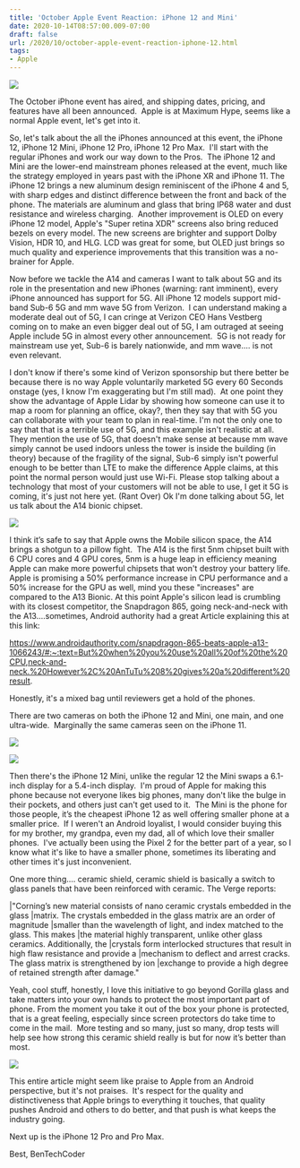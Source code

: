 ```yaml
---
title: 'October Apple Event Reaction: iPhone 12 and Mini'
date: 2020-10-14T08:57:00.009-07:00
draft: false
url: /2020/10/october-apple-event-reaction-iphone-12.html
tags: 
- Apple
---
```


[![](https://1.bp.blogspot.com/--c9jbfXH_lM/X4ca2tsT94I/AAAAAAAAKhM/kgQrkCJQOw4vLm5cgoFCyUTHz-h-vX_0QCNcBGAsYHQ/w303-h201/Screen_Shot_2020_10_13_at_1.18.45_PM.0.webp)](https://1.bp.blogspot.com/--c9jbfXH_lM/X4ca2tsT94I/AAAAAAAAKhM/kgQrkCJQOw4vLm5cgoFCyUTHz-h-vX_0QCNcBGAsYHQ/s1820/Screen_Shot_2020_10_13_at_1.18.45_PM.0.webp)

The October iPhone event has aired, and shipping dates, pricing, and features have all been announced.  Apple is at Maximum Hype, seems like a normal Apple event, let's get into it. 

So, let's talk about the all the iPhones announced at this event, the iPhone 12, iPhone 12 Mini, iPhone 12 Pro, iPhone 12 Pro Max.  I'll start with the regular iPhones and work our way down to the Pros.  The iPhone 12 and Mini are the lower-end mainstream phones released at the event, much like the strategy employed in years past with the iPhone XR and iPhone 11. The iPhone 12 brings a new aluminum design reminiscent of the iPhone 4 and 5, with sharp edges and distinct difference between the front and back of the phone. The materials are aluminum and glass that bring IP68 water and dust resistance and wireless charging.  Another improvement is OLED on every iPhone 12 model, Apple's "Super retina XDR" screens also bring reduced bezels on every model. The new screens are brighter and support Dolby Vision, HDR 10, and HLG. LCD was great for some, but OLED just brings so much quality and experience improvements that this transition was a no-brainer for Apple. 

Now before we tackle the A14 and cameras I want to talk about 5G and its role in the presentation and new iPhones (warning: rant imminent), every iPhone announced has support for 5G. All iPhone 12 models support mid-band Sub-6 5G and mm wave 5G from Verizon.  I can understand making a moderate deal out of 5G, I can cringe at Verizon CEO Hans Vestberg coming on to make an even bigger deal out of 5G, I am outraged at seeing Apple include 5G in almost every other announcement.  5G is not ready for mainstream use yet, Sub-6 is barely nationwide, and mm wave.... is not even relevant.   

I don't know if there's some kind of Verizon sponsorship but there better be because there is no way Apple voluntarily marketed 5G every 60 Seconds onstage (yes, I know I'm exaggerating but I'm still mad).  At one point they show the advantage of Apple Lidar by showing how someone can use it to map a room for planning an office, okay?, then they say that with 5G you can collaborate with your team to plan in real-time. I'm not the only one to say that that is a terrible use of 5G, and this example isn't realistic at all.  They mention the use of 5G, that doesn't make sense at because mm wave simply cannot be used indoors unless the tower is inside the building (in theory) because of the fragility of the signal, Sub-6 simply isn't powerful enough to be better than LTE to make the difference Apple claims, at this point the normal person would just use Wi-Fi. Please stop talking about a technology that most of your customers will not be able to use, I get it 5G is coming, it's just not here yet. (Rant Over) Ok I'm done talking about 5G, let us talk about the A14 bionic chipset. 

  

[![](https://1.bp.blogspot.com/-YHPXisvNjWE/X4cFNYM_QMI/AAAAAAAAKgY/BWODUFW7hBk-u6oPKdd8kcaWZ04ErhaHQCNcBGAsYHQ/w542-h303/Screen_Shot_2020_10_13_at_1.42.46_PM.webp)](https://1.bp.blogspot.com/-YHPXisvNjWE/X4cFNYM_QMI/AAAAAAAAKgY/BWODUFW7hBk-u6oPKdd8kcaWZ04ErhaHQCNcBGAsYHQ/s1720/Screen_Shot_2020_10_13_at_1.42.46_PM.webp)

  

  

I think it’s safe to say that Apple owns the Mobile silicon space, the A14 brings a shotgun to a pillow fight.  The A14 is the first 5nm chipset built with 6 CPU cores and 4 GPU cores, 5nm is a huge leap in efficiency meaning Apple can make more powerful chipsets that won't destroy your battery life. Apple is promising a 50% performance increase in CPU performance and a 50% increase for the GPU as well, mind you these "increases" are compared to the A13 Bionic. At this point Apple's silicon lead is crumbling with its closest competitor, the Snapdragon 865, going neck-and-neck with the A13....sometimes, Android authority had a great Article explaining this at this link: 

  

https://www.androidauthority.com/snapdragon-865-beats-apple-a13-1066243/#:~:text=But%20when%20you%20use%20all%20of%20the%20CPU,neck-and-neck.%20However%2C%20AnTuTu%208%20gives%20a%20different%20result.

  

Honestly, it's a mixed bag until reviewers get a hold of the phones.

  

There are two cameras on both the iPhone 12 and Mini, one main, and one ultra-wide.  Marginally the same cameras seen on the iPhone 11. 

  

  

[![](https://1.bp.blogspot.com/-gbyGpxJhDQo/X4cYjZfL26I/AAAAAAAAKgw/SW9XjzaYSxMc1J-DL6abKee2qkxGKkjAACNcBGAsYHQ/w547-h356/lcimg_c1948b56_0661_497c_b56e_e938c2d208a7.webp)](https://1.bp.blogspot.com/-gbyGpxJhDQo/X4cYjZfL26I/AAAAAAAAKgw/SW9XjzaYSxMc1J-DL6abKee2qkxGKkjAACNcBGAsYHQ/s1315/lcimg_c1948b56_0661_497c_b56e_e938c2d208a7.webp)

[![](https://1.bp.blogspot.com/-o72VBsqj0Jo/X4cbI0bmEeI/AAAAAAAAKhY/oVhgxMut3i4OrWo7tffJKJ8XBHPSc7t-ACNcBGAsYHQ/w489-h284/rg7rf5N.webp)](https://1.bp.blogspot.com/-o72VBsqj0Jo/X4cbI0bmEeI/AAAAAAAAKhY/oVhgxMut3i4OrWo7tffJKJ8XBHPSc7t-ACNcBGAsYHQ/s985/rg7rf5N.webp)

  

  

Then there's the iPhone 12 Mini, unlike the regular 12 the Mini swaps a 6.1-inch display for a 5.4-inch display.  I'm proud of Apple for making this phone because not everyone likes big phones, many don't like the bulge in their pockets, and others just can't get used to it.  The Mini is the phone for those people, it’s the cheapest iPhone 12 as well offering smaller phone at a smaller price.  If I weren't an Android loyalist, I would consider buying this for my brother, my grandpa, even my dad, all of which love their smaller phones.  I've actually been using the Pixel 2 for the better part of a year, so I know what it's like to have a smaller phone, sometimes its liberating and other times it's just inconvenient.

  

One more thing.... ceramic shield, ceramic shield is basically a switch to glass panels that have been reinforced with ceramic. The Verge reports:

  

|"Corning’s new material consists of nano ceramic crystals embedded in the glass |matrix. The crystals embedded in the glass matrix are an order of magnitude |smaller than the wavelength of light, and index matched to the glass. This makes |the material highly transparent, unlike other glass ceramics. Additionally, the |crystals form interlocked structures that result in high flaw resistance and provide a |mechanism to deflect and arrest cracks. The glass matrix is strengthened by ion |exchange to provide a high degree of retained strength after damage."

  

Yeah, cool stuff, honestly, I love this initiative to go beyond Gorilla glass and take matters into your own hands to protect the most important part of phone. From the moment you take it out of the box your phone is protected, that is a great feeling, especially since screen protectors do take time to come in the mail.  More testing and so many, just so many, drop tests will help see how strong this ceramic shield really is but for now it’s better than most.

[![](https://1.bp.blogspot.com/-GPop9xd0n_k/X4cfDIW7xcI/AAAAAAAAKhs/CyL6Yfxy7TYBsnd7CY2OCB34nOm77J8FACNcBGAsYHQ/w443-h274/iphone12mininew.webp)](https://1.bp.blogspot.com/-GPop9xd0n_k/X4cfDIW7xcI/AAAAAAAAKhs/CyL6Yfxy7TYBsnd7CY2OCB34nOm77J8FACNcBGAsYHQ/s1312/iphone12mininew.webp)

  

  

This entire article might seem like praise to Apple from an Android perspective, but it's not praises.  It's respect for the quality and distinctiveness that Apple brings to everything it touches, that quality pushes Android and others to do better, and that push is what keeps the industry going.

  

Next up is the iPhone 12 Pro and Pro Max.

  

Best, BenTechCoder